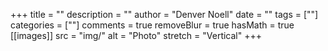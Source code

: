 +++
title = ""
description = ""
author = "Denver Noell"
date = ""
tags = [""]
categories = [""]
comments = true
removeBlur = true
hasMath = true
[[images]]
  src = "img/"
  alt = "Photo"
  stretch = "Vertical"
+++
